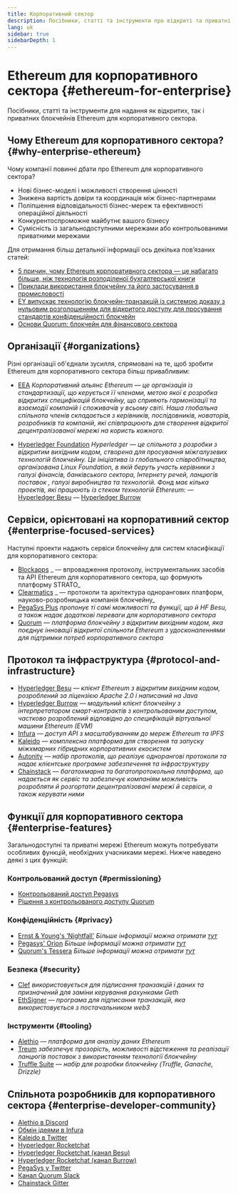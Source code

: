 ```yaml
---
title: Корпоративний сектор
description: Посібники, статті та інструменти про відкриті та приватні блокчейни Ethereum для корпоративного сектора
lang: uk
sidebar: true
sidebarDepth: 1
---
```


# Ethereum для корпоративного сектора {#ethereum-for-enterprise}

<div class="featured">Посібники, статті та інструменти для надання як відкритих, так і приватних блокчейнів Ethereum для корпоративного сектора.</div>

## Чому Ethereum для корпоративного сектора? {#why-enterprise-ethereum}

Чому компанії повинні дбати про Ethereum для корпоративного сектора?

- Нові бізнес-моделі і можливості створення цінності
- Знижена вартість довіри та координація між бізнес-партнерами
- Поліпшення відповідальності бізнес-мереж та ефективності операційної діяльності
- Конкурентоспроможне майбутнє вашого бізнесу
- Сумісність із загальнодоступними мережами або контрольованими приватними мережами

Для отримання більш детальної інформації ось декілька пов’язаних статей:

- [5 причин, чому Ethereum корпоративного сектора — це набагато більше, ніж технологія розподіленої бухгалтерської книги](https://media.consensys.net/5-reasons-why-enterprise-ethereum-is-so-much-more-than-a-distributed-ledger-technology-c9a89db82cb5)
- [Приклади використання блокчейну та його застосування в промисловості](https://media.consensys.net/enterprise-ethereum-blockchain-use-cases-and-applications-by-industry-3914d1210049)
- [EY випускає технологію блокчейн-транзакцій із системою доказу з нульовим розголошенням для відкритого доступу для просування стандартів конфіденційності блокчейн](https://www.ey.com/en_gl/news/2019/04/ey-releases-zero-knowledge-proof-blockchain-transaction-technology-to-the-public-domain-to-advance-blockchain-privacy-standards)
- [Основи Quorum: блокчейн для фінансового сектора](https://medium.com/blockchain-at-berkeley/introduction-to-quorum-blockchain-for-the-financial-sector-58813f84e88c)

## Організації {#organizations}

Різні організації об'єднали зусилля, спрямовані на те, щоб зробити Ethereum для корпоративного сектора більш привабливим:

- [EEA](https://entethalliance.org/) _Корпоративний альянс Ethereum — це організація із стандартизації, що керується її членами, метою якої є розробка відкритих специфікацій блокчейну, що сприяють гармонізації та взаємодії компаній і споживачів у всьому світі. Наша глобальна спільнота членів складається з керівників, послідовників, новаторів, розробників та компаній, які співпрацюють для створення відкритої децентралізованої мережі на користь кожного._

- [Hyperledger Foundation](https://hyperledger.org) _Hyperledger — це спільнота з розробки з відкритим вихідним кодом, створена для просування міжгалузевих технологій блокчейну. Це ініціатива із глобального співробітництва, організована Linux Foundation, в якій беруть участь керівники з галузі фінансів, банківського сектора, Інтернету речей, ланцюгів поставок , галузі виробництва та технологій._ _Фонд має кілька проектів, які працюють із стеком технологій Ethereum:_ — [Hyperledger Besu](https://www.hyperledger.org/blog/2019/08/29/announcing-hyperledger-besu) — [Hyperledger Burrow](https://www.hyperledger.org/projects/hyperledger-burrow)

## Сервіси, орієнтовані на корпоративний сектор {#enterprise-focused-services}

Наступні проекти надають сервіси блокчейну для систем класифікації для корпоративного сектора:

- [Blockapps](https://blockapps.net/) _ — впровадження протоколу, інструментальних засобів та API Ethereum для корпоративного сектора, що формують платформу STRATO_
- [Clearmatics](https://www.clearmatics.com/about) _ — протоколи та архітектура однорангових платформ, науково-розробницька компанія блокчейну_
- [PegaSys Plus](https://pegasys.tech/enterprise/) _пропонує ті самі можливості та функції, що й HF Besu, а також надає додаткові переваги для корпоративного сектора_
- [Quorum](https://www.goquorum.com/) _— платформа блокчейну з відкритим вихідним кодом, яка поєднує інновації відкритої спільноти Ethereum з удосконаленнями для підтримки потреб корпоративного сектора_

## Протокол та інфраструктура {#protocol-and-infrastructure}

- [Hyperledger Besu](https://www.hyperledger.org/projects/besu) _— клієнт Ethereum з відкритим вихідним кодом, розроблений за ліцензією Apache 2.0 і написаний на Java_
- [Hyperledger Burrow](https://www.hyperledger.org/projects/hyperledger-burrow) _— модульний клієнт блокчейну з інтерпретатором смарт-контрактів з контрольованим доступом, частково розроблений відповідно до специфікацій віртуальної машини Ethereum (EVM)_
- [Infura](https://infura.io/) _— доступ API з масштабуванням до мереж Ethereum та IPFS_
- [Kaleido](https://kaleido.io/) _— комплексна платформа для створення та запуску міжхмарних гібридних корпоративних екосистем_
- [Autonity](https://www.clearmatics.com/about/) _— набір протоколів, що реалізує однорангові протоколи та надає клієнтське програмне забезпечення та інфраструктуру_
- [Chainstack](https://chainstack.com/) _— багатохмарна та багатопротокольна платформа, що надається як сервіс та забезпечує компаніям можливість розробляти й розгортати децентралізовані мережі й сервіси, а також керувати ними_

## Функції для корпоративного сектора {#enterprise-features}

Загальнодоступні та приватні мережі Ethereum можуть потребувати особливих функцій, необхідних учасниками мережі. Нижче наведено деякі з цих функцій:

### Контрольований доступ {#permissioning}

- [Контрольований доступ Pegasys](https://github.com/PegaSysEng/permissioning-smart-contracts)
- [Рішення з контрольованого доступу Quorum](https://github.com/jpmorganchase/quorum/wiki/Security)

### Конфіденційність {#privacy}

- [Ernst & Young's ‘Nightfall'](https://github.com/EYBlockchain/nightfall) _Більше інформації можна отримати [тут](https://bravenewcoin.com/insights/ernst-and-young-rolls-out-'nightfall-to-enable-private-transactions-on)_
- [Pegasys' Orion](https://docs.pantheon.pegasys.tech/en/stable/Concepts/Privacy/Privacy-Overview/) _Більше інформації можна отримати [тут](https://pegasys.tech/privacy-in-pantheon-how-it-works-and-why-your-enterprise-should-care/)_
- [Quorum's Tessera](https://docs.goquorum.com/en/latest/Privacy/Tessera/Tessera/) _Більше інформації можна отримати [тут](https://github.com/jpmorganchase/tessera/wiki/How-Tessera-works)_

### Безпека {#security}

- [Clef](https://geth.ethereum.org/clef/Overview) _використовується для підписання транзакцій і даних та призначений для заміни керування рахунками Geth_
- [EthSigner](https://gitter.im/PegaSysEng/EthSigner) _— програма для підписання транзакцій, яка використовується з постачальником web3_

### Інструменти {#tooling}

- [Alethio](https://github.com/ethereum/aleth/) _— платформа для аналізу даних Ethereum_
- [Treum](https://treum.io/) _забезпечує прозорість, можливості відстеження та реалізації ланцюгів поставок з використанням технології блокчейну_
- [Truffle Suite](https://trufflesuite.com) _— набір для розробки блокчейну (Truffle, Ganache, Drizzle)_

## Спільнота розробників для корпоративного сектора {#enterprise-developer-community}

- [Alethio в Discord](https://discord.gg/d2t8NuU)
- [Обмін ідеями в Infura](https://community.infura.io/)
- [Kaleido в Twitter](https://twitter.com/Kaleido_io)
- [Hyperledger Rocketchat](https://chat.hyperledger.org/)
- [Hyperledger Rocketchat (канал Besu)](https://chat.hyperledger.org/channel/besu)
- [Hyperledger Rocketchat (канал Burrow)](https://chat.hyperledger.org/channel/burrow)
- [PegaSys у Twitter](https://twitter.com/Kaleido_io)
- [Канал Quorum Slack](http://bit.ly/quorum-slack)
- [Chainstack Gitter](https://gitter.im/chainstack/Lobby)
